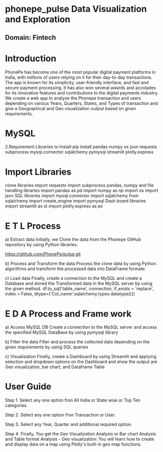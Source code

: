 # phonepe_pulse Data Visualization and Exploration

## Domain: Fintech


#  Introduction

PhonePe has become one of the most popular digital payment platforms in India, with millions of users relying on it for their day-to-day transactions. The app is known for its simplicity, user-friendly interface, and fast and secure payment processing. It has also won several awards and accolades for its innovative features and contributions to the digital payments industry.
We create a web app to analyse the Phonepe transaction and users depending on various Years, Quarters, States, and Types of transaction and give a Geographical and Geo visualization output based on given requirements.



# MySQL
2.Requirement Libraries to Install
pip install pandas numpy os json requests subprocess mysql.connector sqlalchemy pymysql streamlit plotly.express

# Import Libraries
clone libraries
import requests
import subprocess
pandas, numpy and file handling libraries
import pandas as pd
import numpy as np
import os
import json
SQL libraries
import mysql.connector
import sqlalchemy
from sqlalchemy import create_engine
import pymysql
Dash board libraries
import streamlit as st
import plotly.express as px

# E T L Process
a) Extract data
Initially, we Clone the data from the Phonepe GitHub repository by using Python libraries. 

https://github.com/PhonePe/pulse.git

b) Process and Transform the data
Process the clone data by using Python algorithms and transform the processed data into DataFrame formate.

c) Load data
Finally, create a connection to the MySQL  and create a Database and stored the Transformed data in the MySQL server by using the given method. df.to_sql('table_name', connection, if_exists = 'replace', index = False, dtype={'Col_name':sqlalchemy.types.datatype()})
# E D A Process and Frame work

a) Access MySQL DB
Create a connection to the MySQL server and access the specified MySQL DataBase by using pymysql library

b) Filter the data
Filter and process the collected data depending on the given requirements by using SQL queries

c) Visualization
Finally, create a Dashboard by using Streamlit and applying selection and dropdown options on the Dashboard and show the output are Geo visualization, bar chart, and Dataframe Table


# User Guide

Step 1.
Select any one option fron All India or State wise or Top Ten categories.

Step 2.
Select any one option fron Transaction or User.

Step 3.
Select any Year, Quarter and additional required option.

Step 4.
Finally, You get the Geo Visualization Analysis or Bar chart Analysis and Table format Analysis
        - Geo visualization: You will learn how to create and display data on a map using Plotly's built-in geo map functions.
